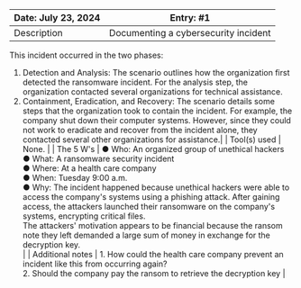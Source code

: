 | Date: July 23, 2024 | Entry: #1 |
| ------------------- | --------- | 
| Description  | Documenting a cybersecurity incident 
This incident occurred in the two phases: 
1.	Detection and Analysis: The scenario outlines how the organization first detected the ransomware incident. For the analysis step, the organization contacted several organizations for technical assistance.
2.	Containment, Eradication, and Recovery: The scenario details some steps that the organization took to contain the incident. For example, the company shut down their computer systems. However, since they could not work to eradicate and recover from the incident alone, they contacted several other organizations for assistance.| 
| Tool(s) used | None. |
| The 5 W's  | ●	Who: An organized group of unethical hackers </br> ●	What: A ransomware security incident </br> ●	Where: At a health care company </br>●	When: Tuesday 9:00 a.m. </br> ●	Why: The incident happened because unethical hackers were able to access the company's systems using a phishing attack. After gaining access, the attackers launched their ransomware on the company's systems, encrypting critical files. </br> The attackers' motivation appears to be financial because the ransom note they left demanded a large sum of money in exchange for the decryption key.</br> |
| Additional notes | 1.	How could the health care company prevent an incident like this from occurring again? </br> 2.	Should the company pay the ransom to retrieve the decryption key |

